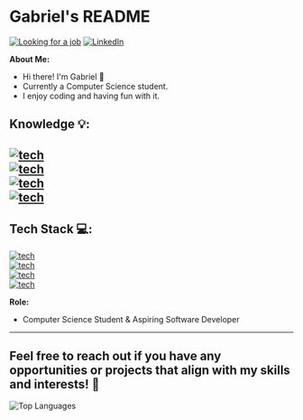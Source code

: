 # Gabriel's README

<a href="https://github.com/Ga5000">![Looking for a job](https://img.shields.io/badge/Looking_for_a_job-Yes!-green)</a>
<a href="https://www.linkedin.com/in/gabriel-lisboa05/" target="blank">![LinkedIn](https://img.shields.io/badge/LinkedIn-Profile-blue)</a>



**About Me:**
- Hi there! I'm Gabriel 🧐
- Currently a Computer Science student.
- I enjoy coding and having fun with it.

**Knowledge 💡:**
--
<a href="https://github.com/Ga5000">![tech](https://img.shields.io/badge/Spring-MVC-green)</a>
<br>
<a href="https://github.com/Ga5000">![tech](https://img.shields.io/badge/Spring-JPA-green)</a>
<br>
<a href="https://github.com/Ga5000">![tech](https://img.shields.io/badge/Spring-Security-green)</a>
<br>
<a href="https://github.com/Ga5000">![tech](https://img.shields.io/badge/Java-Maven-red)</a>
--

**Tech Stack 💻:**
--
<a href="https://github.com/Ga5000">![tech](https://img.shields.io/badge/Tech-ReactJS-blue)</a>
<br>
<a href="https://github.com/Ga5000">![tech](https://img.shields.io/badge/Tech-Java-red)</a>
<br>
<a href="https://github.com/Ga5000">![tech](https://img.shields.io/badge/Tech-MySQL-blue)</a>
<br>
<a href="https://github.com/Ga5000">![tech](https://img.shields.io/badge/Tool-Git-red)</a>

**Role:**
- Computer Science Student & Aspiring Software Developer

---

Feel free to reach out if you have any opportunities or projects that align with my skills and interests! 🚀
---
![Top Languages](https://github-readme-stats.vercel.app/api/top-langs/?username=Ga5000&layout=compact&theme=dark)


